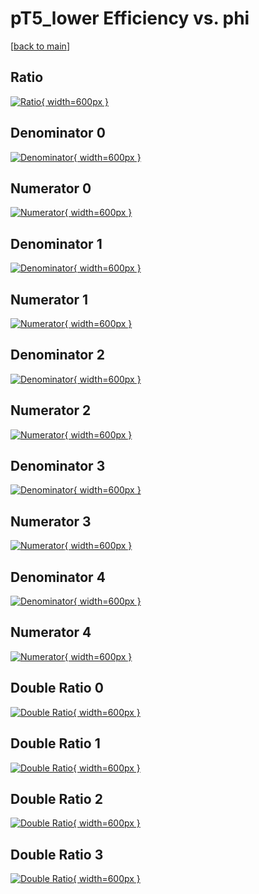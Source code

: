 # pT5_lower Efficiency vs. phi

[[back to main](./)]



## Ratio

[![Ratio](../mtv/var/pT5_lower_vtr_11_0_eff_phi.png){ width=600px }](../mtv/var/pT5_lower_vtr_11_0_eff_phi.pdf)

## Denominator 0

[![Denominator](../mtv/den/pT5_lower_vtr_11_0_eff_phi_den0.png){ width=600px }](../mtv/den/pT5_lower_vtr_11_0_eff_phi_den0.pdf)

## Numerator 0

[![Numerator](../mtv/num/pT5_lower_vtr_11_0_eff_phi_num0.png){ width=600px }](../mtv/num/pT5_lower_vtr_11_0_eff_phi_num0.pdf)

## Denominator 1

[![Denominator](../mtv/den/pT5_lower_vtr_11_0_eff_phi_den1.png){ width=600px }](../mtv/den/pT5_lower_vtr_11_0_eff_phi_den1.pdf)

## Numerator 1

[![Numerator](../mtv/num/pT5_lower_vtr_11_0_eff_phi_num1.png){ width=600px }](../mtv/num/pT5_lower_vtr_11_0_eff_phi_num1.pdf)

## Denominator 2

[![Denominator](../mtv/den/pT5_lower_vtr_11_0_eff_phi_den2.png){ width=600px }](../mtv/den/pT5_lower_vtr_11_0_eff_phi_den2.pdf)

## Numerator 2

[![Numerator](../mtv/num/pT5_lower_vtr_11_0_eff_phi_num2.png){ width=600px }](../mtv/num/pT5_lower_vtr_11_0_eff_phi_num2.pdf)

## Denominator 3

[![Denominator](../mtv/den/pT5_lower_vtr_11_0_eff_phi_den3.png){ width=600px }](../mtv/den/pT5_lower_vtr_11_0_eff_phi_den3.pdf)

## Numerator 3

[![Numerator](../mtv/num/pT5_lower_vtr_11_0_eff_phi_num3.png){ width=600px }](../mtv/num/pT5_lower_vtr_11_0_eff_phi_num3.pdf)

## Denominator 4

[![Denominator](../mtv/den/pT5_lower_vtr_11_0_eff_phi_den4.png){ width=600px }](../mtv/den/pT5_lower_vtr_11_0_eff_phi_den4.pdf)

## Numerator 4

[![Numerator](../mtv/num/pT5_lower_vtr_11_0_eff_phi_num4.png){ width=600px }](../mtv/num/pT5_lower_vtr_11_0_eff_phi_num4.pdf)

## Double Ratio 0

[![Double Ratio](../mtv/ratio/pT5_lower_vtr_11_0_eff_phi_ratio0.png){ width=600px }](../mtv/ratio/pT5_lower_vtr_11_0_eff_phi_ratio0.pdf)

## Double Ratio 1

[![Double Ratio](../mtv/ratio/pT5_lower_vtr_11_0_eff_phi_ratio1.png){ width=600px }](../mtv/ratio/pT5_lower_vtr_11_0_eff_phi_ratio1.pdf)

## Double Ratio 2

[![Double Ratio](../mtv/ratio/pT5_lower_vtr_11_0_eff_phi_ratio2.png){ width=600px }](../mtv/ratio/pT5_lower_vtr_11_0_eff_phi_ratio2.pdf)

## Double Ratio 3

[![Double Ratio](../mtv/ratio/pT5_lower_vtr_11_0_eff_phi_ratio3.png){ width=600px }](../mtv/ratio/pT5_lower_vtr_11_0_eff_phi_ratio3.pdf)

